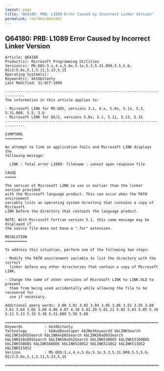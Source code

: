 ```yaml
---
layout: page
title: "Q64180: PRB: L1089 Error Caused by Incorrect Linker Version"
permalink: /kb/064/Q64180/
---
```


## Q64180: PRB: L1089 Error Caused by Incorrect Linker Version

	Article: Q64180
	Product(s): Microsoft Programming Utilities
	Version(s): MS-DOS:3.x,4.x,5.0x,5.1x,5.3,5.31.009,5.5,5.6; OS/2:5.0x,5.1,5.11,5.13,5.15
	Operating System(s): 
	Keyword(s): kb16bitonly
	Last Modified: 31-OCT-1999
	
	-------------------------------------------------------------------------------
	The information in this article applies to:
	
	- Microsoft LINK for MS-DOS, versions 3.x, 4.x, 5.0x, 5.1x, 5.3, 5.31.009, 5.5, 5.6 
	- Microsoft LINK for OS/2, versions 5.0x, 5.1, 5.11, 5.13, 5.15 
	-------------------------------------------------------------------------------
	
	SYMPTOMS
	========
	
	An attempt to link an application fails and Microsoft LINK displays the
	following message:
	
	  LINK : fatal error L1089: filename : cannot open response file
	
	CAUSE
	=====
	
	The version of Microsoft LINK in use is earlier than the linker version provided
	with the Microsoft language product. This can occur when the PATH environment
	variable lists an operating system directory that contains a copy of Microsoft
	LINK before the directory that contains the language product.
	
	NOTE: With Microsoft Fortran version 5.1, this same message may be displayed if
	the source file does not have a ".for" extension.
	
	RESOLUTION
	==========
	
	To address this situation, perform one of the following two steps:
	
	- Modify the PATH environment variable to list the directory with the correct
	  linker before any other directories that contain a copy of Microsoft LINK.
	
	- Change the name of other versions of Microsoft LINK to LINK.OLD to prevent
	  them from being used accidentally while allowing the file to be recovered for
	  use if necessary.
	
	Additional query words: 3.00 3.01 3.02 3.04 3.05 3.06 3.51 3.55 3.60 3.61 3.64 3.65 3.69 4.06 4.07 4.10 5.01.20 5.01.21 5.02 5.03 5.05 5.10 5.11 5.13 5.15 5.30 5.31.009 5.50 5.60
	
	======================================================================
	Keywords          : kb16bitonly 
	Technology        : kbAudDeveloper kbZNotKeyword3 kbLINKSearch kbLINK3xDOSSearch kbLINK4xDOSSearch kbLINK50xDOSSearch kbLINK510xDOSSearch kbLINK50xOS2Search kbLINK530DOS kbLINK53109DOS kbLINK550DOS kbLINK560DOS kbLINK510OS2 kbLINK511OS2 kbLINK513OS2 kbLINK515OS2
	Version           : MS-DOS:3.x,4.x,5.0x,5.1x,5.3,5.31.009,5.5,5.6; OS/2:5.0x,5.1,5.11,5.13,5.15
	
	=============================================================================
	

